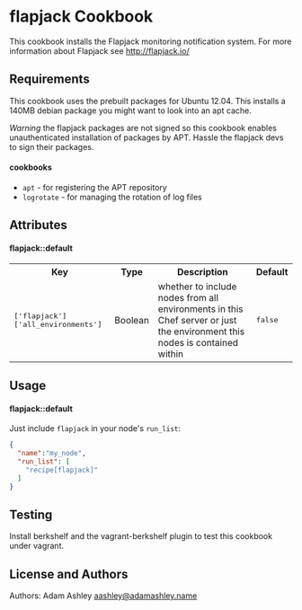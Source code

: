 flapjack Cookbook
=================
This cookbook installs the Flapjack monitoring notification system. For more
information about Flapjack see http://flapjack.io/

Requirements
------------
This cookbook uses the prebuilt packages for Ubuntu 12.04. This installs a
140MB debian package you might want to look into an apt cache.

*Warning* the flapjack packages are not signed so this cookbook enables
unauthenticated installation of packages by APT. Hassle the flapjack devs
to sign their packages.

#### cookbooks
- `apt` - for registering the APT repository
- `logrotate` - for managing the rotation of log files

Attributes
----------
#### flapjack::default
<table>
  <tr>
    <th>Key</th>
    <th>Type</th>
    <th>Description</th>
    <th>Default</th>
  </tr>
  <tr>
    <td><tt>['flapjack']['all_environments']</tt></td>
    <td>Boolean</td>
    <td>whether to include nodes from all environments in this Chef server
    or just the environment this nodes is contained within</td>
    <td><tt>false</tt></td>
  </tr>
</table>

Usage
-----
#### flapjack::default
Just include `flapjack` in your node's `run_list`:

```json
{
  "name":"my_node",
  "run_list": [
    "recipe[flapjack]"
  ]
}
```

Testing
-------

Install berkshelf and the vagrant-berkshelf plugin to test this cookbook under
vagrant.

License and Authors
-------------------
Authors: Adam Ashley <aashley@adamashley.name>
